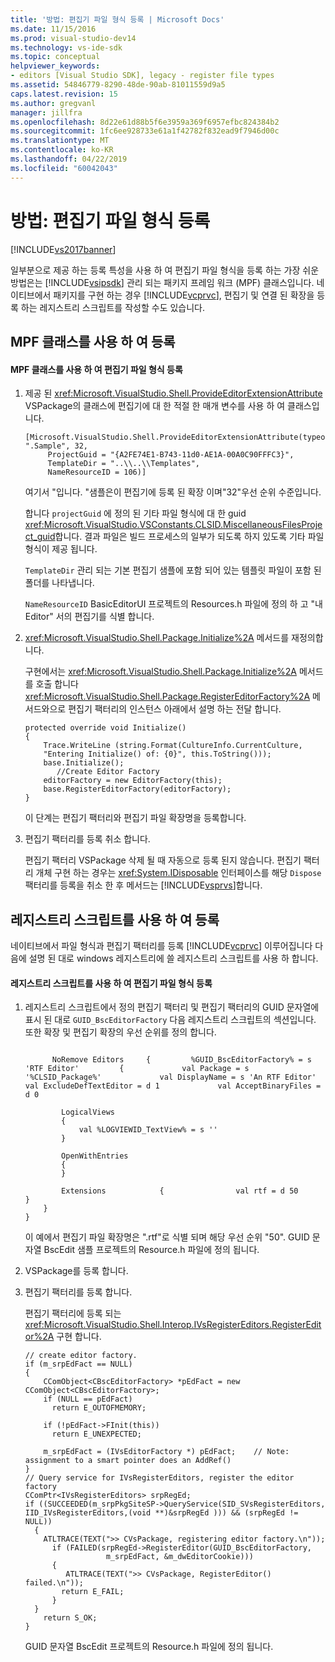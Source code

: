 ```yaml
---
title: '방법: 편집기 파일 형식 등록 | Microsoft Docs'
ms.date: 11/15/2016
ms.prod: visual-studio-dev14
ms.technology: vs-ide-sdk
ms.topic: conceptual
helpviewer_keywords:
- editors [Visual Studio SDK], legacy - register file types
ms.assetid: 54846779-8290-48de-90ab-81011559d9a5
caps.latest.revision: 15
ms.author: gregvanl
manager: jillfra
ms.openlocfilehash: 8d22e61d88b5f6e3959a369f6957efbc824384b2
ms.sourcegitcommit: 1fc6ee928733e61a1f42782f832ead9f7946d00c
ms.translationtype: MT
ms.contentlocale: ko-KR
ms.lasthandoff: 04/22/2019
ms.locfileid: "60042043"
---
```

# <a name="how-to-register-editor-file-types"></a>방법: 편집기 파일 형식 등록
[!INCLUDE[vs2017banner](../includes/vs2017banner.md)]

일부분으로 제공 하는 등록 특성을 사용 하 여 편집기 파일 형식을 등록 하는 가장 쉬운 방법은는 [!INCLUDE[vsipsdk](../includes/vsipsdk-md.md)] 관리 되는 패키지 프레임 워크 (MPF) 클래스입니다. 네이티브에서 패키지를 구현 하는 경우 [!INCLUDE[vcprvc](../includes/vcprvc-md.md)], 편집기 및 연결 된 확장을 등록 하는 레지스트리 스크립트를 작성할 수도 있습니다.  
  
## <a name="registration-using-mpf-classes"></a>MPF 클래스를 사용 하 여 등록  
  
#### <a name="to-register-editor-file-types-using-mpf-classes"></a>MPF 클래스를 사용 하 여 편집기 파일 형식 등록  
  
1. 제공 된 <xref:Microsoft.VisualStudio.Shell.ProvideEditorExtensionAttribute> VSPackage의 클래스에 편집기에 대 한 적절 한 매개 변수를 사용 하 여 클래스입니다.  
  
    ```  
    [Microsoft.VisualStudio.Shell.ProvideEditorExtensionAttribute(typeof(EditorFactory), ".Sample", 32,   
         ProjectGuid = "{A2FE74E1-B743-11d0-AE1A-00A0C90FFFC3}",   
         TemplateDir = "..\\..\\Templates",   
         NameResourceID = 106)]  
    ```  
  
     여기서 "입니다. "샘플은이 편집기에 등록 된 확장 이며"32"우선 순위 수준입니다.  
  
     합니다 `projectGuid` 에 정의 된 기타 파일 형식에 대 한 guid <xref:Microsoft.VisualStudio.VSConstants.CLSID.MiscellaneousFilesProject_guid>합니다. 결과 파일은 빌드 프로세스의 일부가 되도록 하지 있도록 기타 파일 형식이 제공 됩니다.  
  
     `TemplateDir` 관리 되는 기본 편집기 샘플에 포함 되어 있는 템플릿 파일이 포함 된 폴더를 나타냅니다.  
  
     `NameResourceID` BasicEditorUI 프로젝트의 Resources.h 파일에 정의 하 고 "내 Editor" 서의 편집기를 식별 합니다.  
  
2. <xref:Microsoft.VisualStudio.Shell.Package.Initialize%2A> 메서드를 재정의합니다.  
  
     구현에서는 <xref:Microsoft.VisualStudio.Shell.Package.Initialize%2A> 메서드를 호출 합니다 <xref:Microsoft.VisualStudio.Shell.Package.RegisterEditorFactory%2A> 메서드와으로 편집기 팩터리의 인스턴스 아래에서 설명 하는 전달 합니다.  
  
    ```  
    protected override void Initialize()  
    {  
        Trace.WriteLine (string.Format(CultureInfo.CurrentCulture,   
        "Entering Initialize() of: {0}", this.ToString()));  
        base.Initialize();  
           //Create Editor Factory  
        editorFactory = new EditorFactory(this);  
        base.RegisterEditorFactory(editorFactory);  
    }  
    ```  
  
     이 단계는 편집기 팩터리와 편집기 파일 확장명을 등록합니다.  
  
3. 편집기 팩터리를 등록 취소 합니다.  
  
     편집기 팩터리 VSPackage 삭제 될 때 자동으로 등록 된지 않습니다. 편집기 팩터리 개체 구현 하는 경우는 <xref:System.IDisposable> 인터페이스를 해당 `Dispose` 팩터리를 등록을 취소 한 후 메서드는 [!INCLUDE[vsprvs](../includes/vsprvs-md.md)]합니다.  
  
## <a name="registration-using-a-registry-script"></a>레지스트리 스크립트를 사용 하 여 등록  
 네이티브에서 파일 형식과 편집기 팩터리를 등록 [!INCLUDE[vcprvc](../includes/vcprvc-md.md)] 이루어집니다 다음에 설명 된 대로 windows 레지스트리에 쓸 레지스트리 스크립트를 사용 하 합니다.  
  
#### <a name="to-register-editor-file-types-using-a-registry-script"></a>레지스트리 스크립트를 사용 하 여 편집기 파일 형식 등록  
  
1. 레지스트리 스크립트에서 정의 편집기 팩터리 및 편집기 팩터리의 GUID 문자열에 표시 된 대로 `GUID_BscEditorFactory` 다음 레지스트리 스크립트의 섹션입니다. 또한 확장 및 편집기 확장의 우선 순위를 정의 합니다.  
  
    ```  
  
          NoRemove Editors     {         %GUID_BscEditorFactory% = s 'RTF Editor'         {             val Package = s '%CLSID_Package%'             val DisplayName = s 'An RTF Editor'             val ExcludeDefTextEditor = d 1             val AcceptBinaryFiles = d 0  
  
            LogicalViews  
            {  
                val %LOGVIEWID_TextView% = s ''  
            }  
  
            OpenWithEntries  
            {  
            }  
  
            Extensions            {                val rtf = d 50            }  
        }  
    }  
    ```  
  
     이 예에서 편집기 파일 확장명은 ".rtf"로 식별 되며 해당 우선 순위 "50". GUID 문자열 BscEdit 샘플 프로젝트의 Resource.h 파일에 정의 됩니다.  
  
2. VSPackage를 등록 합니다.  
  
3. 편집기 팩터리를 등록 합니다.  
  
     편집기 팩터리에 등록 되는 <xref:Microsoft.VisualStudio.Shell.Interop.IVsRegisterEditors.RegisterEditor%2A> 구현 합니다.  
  
    ```  
    // create editor factory.  
    if (m_srpEdFact == NULL)   
    {  
        CComObject<CBscEditorFactory> *pEdFact = new CComObject<CBscEditorFactory>;  
        if (NULL == pEdFact)  
          return E_OUTOFMEMORY;  
  
        if (!pEdFact->FInit(this))  
          return E_UNEXPECTED;  
  
        m_srpEdFact = (IVsEditorFactory *) pEdFact;    // Note: assignment to a smart pointer does an AddRef()  
    }  
    // Query service for IVsRegisterEditors, register the editor factory  
    CComPtr<IVsRegisterEditors> srpRegEd;  
    if ((SUCCEEDED(m_srpPkgSiteSP->QueryService(SID_SVsRegisterEditors, IID_IVsRegisterEditors,(void **)&srpRegEd ))) && (srpRegEd != NULL))  
      {  
        ATLTRACE(TEXT(">> CVsPackage, registering editor factory.\n"));  
          if (FAILED(srpRegEd->RegisterEditor(GUID_BscEditorFactory,  
                      m_srpEdFact, &m_dwEditorCookie)))   
          {  
             ATLTRACE(TEXT(">> CVsPackage, RegisterEditor() failed.\n"));  
            return E_FAIL;  
          }  
      }  
        return S_OK;  
    }  
    ```  
  
     GUID 문자열 BscEdit 프로젝트의 Resource.h 파일에 정의 됩니다.
